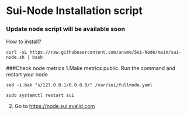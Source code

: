 # Sui-Node Installation script

### Update node script will be available soon


How to install?
```
curl -sL https://raw.githubusercontent.com/anvme/Sui-Node/main/sui-node.sh | bash
```

###Check node metrics
1.Make metrics public. Run the command and restart your node

```
sed -i.bak "s/127.0.0.1/0.0.0.0/" /var/sui/fullnode.yaml
```
```
sudo systemctl restart sui
```

2. Go to https://node.sui.zvalid.com 
